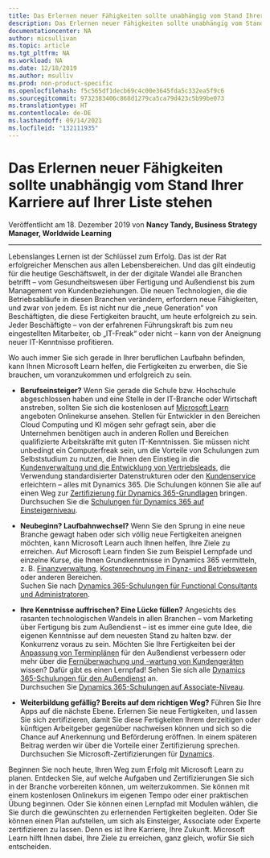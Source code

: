 ```yaml
---
title: Das Erlernen neuer Fähigkeiten sollte unabhängig vom Stand Ihrer Karriere auf Ihrer Liste stehen | Microsoft-Dokumentation
description: Das Erlernen neuer Fähigkeiten sollte unabhängig vom Stand Ihrer Karriere auf Ihrer Liste stehen
documentationcenter: NA
author: micsullivan
ms.topic: article
ms.tgt_pltfrm: NA
ms.workload: NA
ms.date: 12/18/2019
ms.author: msulliv
ms.prod: non-product-specific
ms.openlocfilehash: f5c565df1decb69c4c00e3645fda5c332ea5f9c6
ms.sourcegitcommit: 9732383406c868d1279ca5ca79d423c5b99be073
ms.translationtype: HT
ms.contentlocale: de-DE
ms.lasthandoff: 09/14/2021
ms.locfileid: "132111935"
---
```

# <a name="wherever-you-are-in-your-career-learning-new-skills-should-be-on-your-list"></a>Das Erlernen neuer Fähigkeiten sollte unabhängig vom Stand Ihrer Karriere auf Ihrer Liste stehen

Veröffentlicht am 18. Dezember 2019 von **Nancy Tandy, Business Strategy Manager, Worldwide Learning**

___

Lebenslanges Lernen ist der Schlüssel zum Erfolg. Das ist der Rat erfolgreicher Menschen aus allen Lebensbereichen. Und das gilt eindeutig für die heutige Geschäftswelt, in der der digitale Wandel alle Branchen betrifft – vom Gesundheitswesen über Fertigung und Außendienst bis zum Management von Kundenbeziehungen. Die neuen Technologien, die die Betriebsabläufe in diesen Branchen verändern, erfordern neue Fähigkeiten, und zwar von jedem. Es ist nicht nur die „neue Generation“ von Beschäftigten, die diese Fertigkeiten braucht, um heute erfolgreich zu sein. Jeder Beschäftigte – von der erfahrenen Führungskraft bis zum neu eingestellten Mitarbeiter, ob „IT-Freak“ oder nicht – kann von der Aneignung neuer IT-Kenntnisse profitieren.

Wo auch immer Sie sich gerade in Ihrer beruflichen Laufbahn befinden, kann Ihnen Microsoft Learn helfen, die Fertigkeiten zu erwerben, die Sie brauchen, um voranzukommen und erfolgreich zu sein.

- **Berufseinsteiger?** Wenn Sie gerade die Schule bzw. Hochschule abgeschlossen haben und eine Stelle in der IT-Branche oder Wirtschaft anstreben, sollten Sie sich die kostenlosen auf [Microsoft Learn](https://docs.microsoft.com/learn/dynamics365/?WT.mc_id=BABlog5__Learn-blog-wwl) angeboten Onlinekurse ansehen.  Stellen für Entwickler in den Bereichen Cloud Computing und KI mögen sehr gefragt sein, aber die Unternehmen benötigen auch in anderen Rollen und Bereichen qualifizierte Arbeitskräfte mit guten IT-Kenntnissen. Sie müssen nicht unbedingt ein Computerfreak sein, um die Vorteile von Schulungen zum Selbststudium zu nutzen, die Ihnen den Einstieg in die [Kundenverwaltung und die Entwicklung von Vertriebsleads](https://docs.microsoft.com/learn/modules/overview-d365-sales-professional/?WT.mc_id=BABlog5__Dynsalesleads-blog-wwl), die Verwendung standardisierter Datenstrukturen oder den [Kundenservice](https://docs.microsoft.com/learn/modules/get-started-with-dynamics-365-for-customer-service/?WT.mc_id=BABlog5__customerservice-blog-wwl) erleichtern – alles mit Dynamics 365. Die Schulungen können Sie alle auf einen Weg zur [Zertifizierung für Dynamics 365-Grundlagen](https://docs.microsoft.com/learn/certifications/d365-fundamentals) bringen.  
Durchsuchen Sie die [Schulungen für Dynamics 365 auf Einsteigerniveau](https://docs.microsoft.com/learn/browse/?roles=functional-consultant&products=dynamics&levels=beginner?WT.mc_id=BABlog5__dynbeginner_training-blog-wwl;).

- **Neubeginn? Laufbahnwechsel?** Wenn Sie den Sprung in eine neue Branche gewagt haben oder sich völlig neue Fertigkeiten aneignen möchten, kann Microsoft Learn auch Ihnen helfen, Ihre Ziele zu erreichen. Auf Microsoft Learn finden Sie zum Beispiel Lernpfade und einzelne Kurse, die Ihnen Grundkenntnisse in Dynamics 365 vermitteln, z. B. [Finanzverwaltung](https://docs.microsoft.com/learn/browse/?roles=functional-consultant&products=dynamics&levels=beginner&WT.mc_id=BABlog5__dynbeginner_training-blog-wwl), [Kostenrechnung im Finanz- und Betriebswesen](https://docs.microsoft.com/learn/modules/get-started-cost-accounting-dyn365-finance/?WT.mc_id=BABlog5__costaccounting-blog-wwl) oder anderen Bereichen.  
Suchen Sie nach [Dynamics 365-Schulungen für Functional Consultants und Administratoren](https://docs.microsoft.com/learn/browse/?roles=functional-consultant%2Cadministrator&products=dynamics&levels=beginner&WT.mc_id=BABlog5__functionalconsultants-blog-wwl).

- **Ihre Kenntnisse auffrischen? Eine Lücke füllen?** Angesichts des rasanten technologischen Wandels in allen Branchen – vom Marketing über Fertigung bis zum Außendienst – ist es immer eine gute Idee, die eigenen Kenntnisse auf dem neuesten Stand zu halten bzw. der Konkurrenz voraus zu sein. Möchten Sie Ihre Fertigkeiten bei der [Anpassung von Terminplänen](https://docs.microsoft.com/learn/modules/customize-the-schedule-board-urs-dynamics-field-service/?WT.mc_id=BABlog5__scheduleboards-blog-wwl) für den Außendienst verbessern oder mehr über die [Fernüberwachung und -wartung von Kundengeräten](https://docs.microsoft.com/learn/modules/remotely-monitor-and-service-customer-equipment/?WT.mc_id=BABlog5__customerservice_equipment-blog-wwl) wissen? Dafür gibt es einen Lernpfad! Sehen Sie sich alle [Dynamics 365-Schulungen für den Außendienst](https://docs.microsoft.com/learn/browse/?roles=functional-consultant&products=dynamics-field-service&WT.mc_id=BABlog5__dynfieldservice-blog-wwl) an.  
Durchsuchen Sie [Dynamics 365-Schulungen auf Associate-Niveau](https://docs.microsoft.com/learn/browse/?roles=functional-consultant%2Cadministrator&products=dynamics&levels=intermediate&WT.mc_id=BABlog5__associateleveltrainings-blog-wwl).

- **Weiterbildung gefällig? Bereits auf dem richtigen Weg?** Führen Sie Ihre Apps auf die nächste Ebene. Erlernen Sie neue Fertigkeiten, und lassen Sie sich zertifizieren, damit Sie diese Fertigkeiten Ihrem derzeitigen oder künftigen Arbeitgeber gegenüber nachweisen können und sich so die Chance auf Anerkennung und Beförderung eröffnen. In einem späteren Beitrag werden wir über die Vorteile einer Zertifizierung sprechen.  
Durchsuchen Sie Microsoft-Zertifizierungen für [Dynamics](https://docs.microsoft.com/learn/certifications/d365-fundamentals?WT.mc_id=BABlog5__dyncertifications-blog-wwl).

Beginnen Sie noch heute, Ihren Weg zum Erfolg mit Microsoft Learn zu planen. Entdecken Sie, auf welche Aufgaben und Zertifizierungen Sie sich in der Branche vorbereiten können, um weiterzukommen. Sie können mit einem kostenlosen Onlinekurs im eigenen Tempo oder einer praktischen Übung beginnen. Oder Sie können einen Lernpfad mit Modulen wählen, die Sie durch die gewünschten zu erlernenden Fertigkeiten begleiten. Oder Sie können einen Plan aufstellen, um sich als Einsteiger, Associate oder Experte zertifizieren zu lassen. Denn es ist Ihre Karriere, Ihre Zukunft. Microsoft Learn hilft Ihnen dabei, Ihre Ziele zu erreichen, ganz gleich, wofür Sie sich entscheiden.